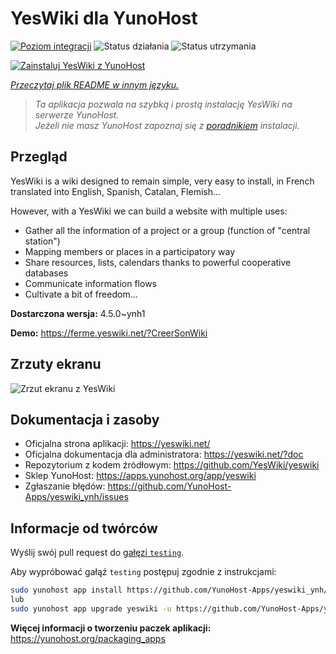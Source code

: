 <!--
To README zostało automatycznie wygenerowane przez <https://github.com/YunoHost/apps/tree/master/tools/readme_generator>
Nie powinno być ono edytowane ręcznie.
-->

# YesWiki dla YunoHost

[![Poziom integracji](https://apps.yunohost.org/badge/integration/yeswiki)](https://ci-apps.yunohost.org/ci/apps/yeswiki/)
![Status działania](https://apps.yunohost.org/badge/state/yeswiki)
![Status utrzymania](https://apps.yunohost.org/badge/maintained/yeswiki)

[![Zainstaluj YesWiki z YunoHost](https://install-app.yunohost.org/install-with-yunohost.svg)](https://install-app.yunohost.org/?app=yeswiki)

*[Przeczytaj plik README w innym języku.](./ALL_README.md)*

> *Ta aplikacja pozwala na szybką i prostą instalację YesWiki na serwerze YunoHost.*  
> *Jeżeli nie masz YunoHost zapoznaj się z [poradnikiem](https://yunohost.org/install) instalacji.*

## Przegląd

YesWiki is a wiki designed to remain simple, very easy to install, in French translated into English, Spanish, Catalan, Flemish...

However, with a YesWiki we can build a website with multiple uses:
- Gather all the information of a project or a group (function of "central station")
- Mapping members or places in a participatory way
- Share resources, lists, calendars thanks to powerful cooperative databases
- Communicate information flows
- Cultivate a bit of freedom...


**Dostarczona wersja:** 4.5.0~ynh1

**Demo:** <https://ferme.yeswiki.net/?CreerSonWiki>

## Zrzuty ekranu

![Zrzut ekranu z YesWiki](./doc/screenshots/yeswiki_screenshots.png)

## Dokumentacja i zasoby

- Oficjalna strona aplikacji: <https://yeswiki.net/>
- Oficjalna dokumentacja dla administratora: <https://yeswiki.net/?doc>
- Repozytorium z kodem źródłowym: <https://github.com/YesWiki/yeswiki>
- Sklep YunoHost: <https://apps.yunohost.org/app/yeswiki>
- Zgłaszanie błędów: <https://github.com/YunoHost-Apps/yeswiki_ynh/issues>

## Informacje od twórców

Wyślij swój pull request do [gałęzi `testing`](https://github.com/YunoHost-Apps/yeswiki_ynh/tree/testing).

Aby wypróbować gałąź `testing` postępuj zgodnie z instrukcjami:

```bash
sudo yunohost app install https://github.com/YunoHost-Apps/yeswiki_ynh/tree/testing --debug
lub
sudo yunohost app upgrade yeswiki -u https://github.com/YunoHost-Apps/yeswiki_ynh/tree/testing --debug
```

**Więcej informacji o tworzeniu paczek aplikacji:** <https://yunohost.org/packaging_apps>
